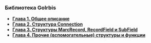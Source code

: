 ### Библиотека GoIrbis

* [**Глава 1. Общее описание**](chapter1.md)
* [**Глава 2. Структура Connection**](chapter2.md)
* [**Глава 3. Структуры MarcRecord, RecordField и SubField**](chapter3.md)
* [**Глава 4. Прочие (вспомогательные) структуры и функции**](chapter4.md)
